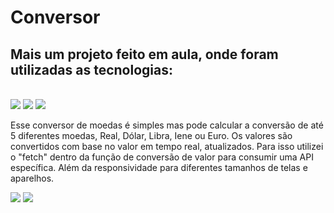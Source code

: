 # Conversor 

<h2>Mais um projeto feito em aula, onde foram utilizadas as tecnologias:</h2>
<br>
<img src=https://img.shields.io/badge/CSS-239120?&style=for-the-badge&logo=css3&logoColor=white></img>
<img src=https://img.shields.io/badge/HTML-239120?style=for-the-badge&logo=html5&logoColor=white></img>
<img src=https://img.shields.io/badge/JavaScript-323330?style=for-the-badge&logo=javascript&logoColor=F7DF1E></img>
<br>
<p>Esse conversor de moedas é simples mas pode calcular a conversão de até 5 diferentes moedas, Real, Dólar, Libra, Iene ou Euro. Os valores são convertidos com base no valor em tempo real, atualizados. Para isso utilizei o "fetch" dentro da função de conversão de valor para consumir uma API específica. Além da responsividade para diferentes tamanhos de telas e aparelhos.</p>
<img src="https://github.com/ricocanuto/Conversor/assets/141502177/56f40c6e-4a03-49b3-9693-eb98342f3ffd"></img>
<img src="https://github.com/ricocanuto/Conversor/assets/141502177/1bf108da-7c73-4281-9746-1c65fc61a0a1"></img>



